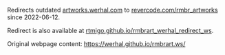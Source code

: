 Redirects outdated [artworks.werhal.com](http://artworks.werhal.com/) to 
[revercode.com/rmbr_artworks](https://revercode.com/rmbr_artworks/) since 2022-06-12.

Redirect is also available at
[rtmigo.github.io/rmbrart_werhal_redirect_ws](https://rtmigo.github.io/rmbrart_werhal_redirect_ws).

Original webpage content: https://werhal.github.io/rmbrart.ws/